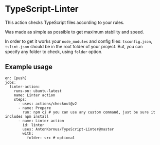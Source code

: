 # TypeScript-Linter
This action checks TypeScript files according to your rules.

Was made as simple as possible to get maximum stability and speed.

In order to get it works your `node_modules` and config files: `tsconfig.json`, `tslint.json` 
should be in the root folder of your project. But, you can specify any folder to check, using `folder` option. 

## Example usage
```
on: [push]
jobs:
  linter-action:
    runs-on: ubuntu-latest
    name: Linter action
    steps:
      - uses: actions/checkout@v2
      - name: Prepare
        run: npm ci # you can use any custom command, just be sure it includes npm install
      - name: Linter action
        id: linter
        uses: AntonKornus/TypeScript-Linter@master
        with:
          folder: src # optional
```
